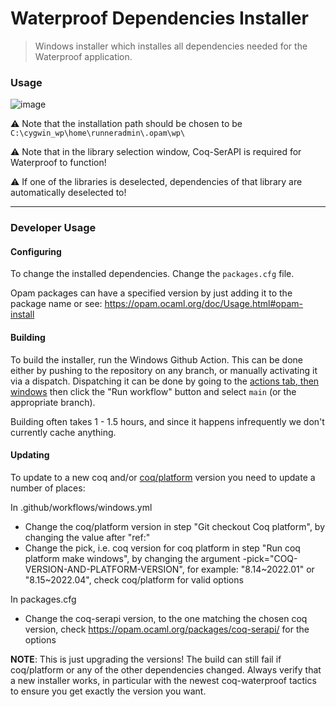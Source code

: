 # Waterproof Dependencies Installer
> Windows installer which installes all dependencies needed for the Waterproof application.

### Usage

![image](https://user-images.githubusercontent.com/23257952/136795885-21559223-33d8-45fc-8a5b-02499d38fca0.png "Installation Process")

⚠ Note that the installation path should be chosen to be `C:\cygwin_wp\home\runneradmin\.opam\wp\`

⚠ Note that in the library selection window, Coq-SerAPI is required for Waterproof to function!

⚠ If one of the libraries is deselected, dependencies of that library are automatically deselected to!

----------

### Developer Usage

#### Configuring
To change the installed dependencies. Change the `packages.cfg` file.

Opam packages can have a specified version by just adding it to the package name or see: https://opam.ocaml.org/doc/Usage.html#opam-install

#### Building
To build the installer, run the Windows Github Action.
This can be done either by pushing to the repository on any branch, or manually activating it via a dispatch.
Dispatching it can be done by going to the [actions tab, then windows](https://github.com/impermeable/waterproof-dependencies-installer/actions/workflows/windows.yml) then click the "Run workflow" button and select `main` (or the appropriate branch).

Building often takes 1 - 1.5 hours, and since it happens infrequently we don't currently cache anything.

#### Updating
To update to a new coq and/or [coq/platform](https://github.com/coq/platform/) version you need to update a number of places:

In .github/workflows/windows.yml
 - Change the coq/platform version in step "Git checkout Coq platform", by changing the value after "ref:"
 - Change the pick, i.e. coq version for coq platform in step "Run coq platform make windows", by changing the argument -pick="COQ-VERSION-AND-PLATFORM-VERSION", for example: "8.14~2022.01" or "8.15~2022.04", check coq/platform for valid options

In packages.cfg
 - Change the coq-serapi version, to the one matching the chosen coq version, check https://opam.ocaml.org/packages/coq-serapi/ for the options
 
**NOTE**: This is just upgrading the versions! The build can still fail if coq/platform or any of the other dependencies changed. 
Always verify that a new installer works, in particular with the newest coq-waterproof tactics to ensure you get exactly the version you want.



